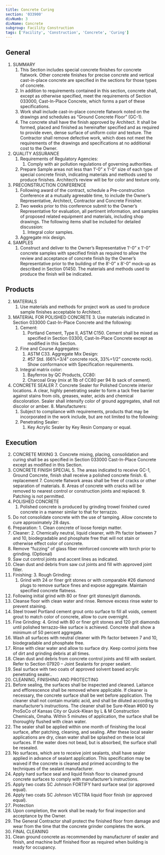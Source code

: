```yaml
---
title: Concrete Curing
section: '033900'
divNumb: 3
divName: Concrete
subgroup: Facility Construction
tags: ['Facility', 'Construction', 'Concrete', 'Curing']
---
```


## General

1. SUMMARY
   1. This Section includes special concrete finishes for concrete flatwork. Other concrete finishes for precise concrete and vertical cast-in-place concrete are specified in the sections for those types of concrete.
   1. In addition to requirements contained in this section, concrete shall, except as otherwise specified, meet the requirements of Section 033000, Cast-In-Place Concrete, which forms a part of these specifications.
   1. Work shall include cast-in-place concrete flatwork noted on the drawings and schedules as “Ground Concrete Floor” (GC-1).
   1. The concrete shall have the finish approved by Architect. It shall be formed, placed and finished as hereinafter specified and as required to provide even, dense surface of uniform color and texture. The Contractor shall remove defective work, which does not meet the requirements of the drawings and specifications at no additional cost to the Owner.
1. QUALITY ASSURANCE
   1. Requirements of Regulatory Agencies:
      1. Comply with air pollution regulations of governing authorities.
   1. Prepare Sample areas not less than 1’-0” x 1’-0” size of each type of special concrete finish, indicating materials and methods used to produce finishes. Architect’s review will be for color and texture only.
1. PRECONSTRUCTION CONFERENCE
   1. Following award of the contract, schedule a Pre-construction Conference at a mutually agreeable time, to include the Owner’s Representative, Architect, Contractor and Concrete Finisher.
   1. Two weeks prior to this conference submit to the Owner’s Representative for evaluation, all pertinent information, and samples of proposed related equipment and materials, including shop drawings. The following items shall be included for detailed discussion:
      1. Integral color samples.
   1. Aggregate mix design.
1. SAMPLES
   1. Construct and deliver to the Owner’s Representative 1’-0” x 1’-0” concrete samples with specified finish as required to allow the review and acceptance of concrete finish by the Owner’s Representative prior to the building of the 8’-0” x 8’-0” mock-up as described in Section 01450. The materials and methods used to produce the finish will be indicated.

## Products

2. MATERIALS
   1. Use materials and methods for project work as used to produce sample finishes acceptable to Architect.
2. MATERIAL FOR POLISHED CONCRETE
   3. Use materials indicated in Section 033000 Cast-In-Place Concrete and the following:
      1. Cement:
         1. Portland Cement, Type II, ASTM C150. Cement shall be mixed as specified in Section 03300, Cast-In-Place Concrete except as modified in this Section.
   4. Fine and Course Aggregates:
      1. ASTM C33. Aggregate Mix Design:
      2. #57 Std. (66%=3/4” concrete rock, 33%=1/2” concrete rock). Show conformance with Specification requirements.
   5. Integral matrix color:
      1. Bayferrox by QC Products, CC80:
      2. Charcoal Gray (mix at 1lb of CC80 per 94 lb sack of cement).
6. CONCRETE SEALER
   7. Concrete Sealer for Polished Concrete interior locations. A clear, highly penetrating sealer to form a tack free barrier against stains from oils, greases, water, acids and chemical discoloration. Sealer shall intensify color of ground aggregates, shall not discolor or amber.
   8. Manufacturers:
      1. Subject to compliance with requirements, products that may be incorporated in the work include, but are not limited to the following:
      1. Penetrating Sealer:
         1. Key Acrylic Sealer by Key Resin Company or equal.

## Execution

2. CONCRETE MIXING
   3. Concrete mixing, placing, consolidation and curing shall be as specified in Section 033000 Cast-In-Place Concrete except as modified in this Section.
4. CONCRETE FINISH SPECIAL
   5. The areas indicated to receive GC-1, Ground Concrete, finish shall receive a polished concrete finish.
   6. replacement
   7. Concrete flatwork areas shall be free of cracks or other separation of materials.
   8. Areas of concrete with cracks will be removed to nearest control or construction joints and replaced.
   9. Patching is not permitted.
10. POLISHED CONCRETE
      1. Polished concrete is produced by grinding trowel finished cured concrete in a manner similar to that for terrazzo.
   11. Do not consolidate concrete with the use of tamping. Allow concrete to cure approximately 28 days.
   12. Preparation:
      1. Clean concrete of loose foreign matter.
   13. Cleaner:
      2. Chemically neutral, liquid cleaner, with Ph factor between 7 and 10, biodegradable and phosphate free that will not stain or otherwise effect color of concrete.
   14. Remove “fuzzing” of glass fiber reinforced concrete with torch prior to grinding. (Optional)
   15. Saw cut control joints and accent lines as indicated.
   16. Clean dust and debris from saw cut joints and fill with approved joint filler.
   17. Finishing:
      3. Rough Grinding:
         1. Grind with 24 or finer grit stones or with comparable #26 diamond plugs to remove surface fines and expose aggregate. Maintain specified concrete flatness.
   18. Following initial grind with 80 or finer grit stones/grit diamonds.
   19. Cleanse floor with clean water and rinse. Remove excess rinse water to prevent staining.
   20. Steel trowel Portland cement grout onto surface to fill all voids, cement grout to match color of concrete, allow to cure overnight.
   21. Fine Grinding:
      4. Grind with 80 or finer grit stones and 120 grit diamonds until polished terrazzo-like surface is achieved. Concrete shall show a minimum of 50 percent aggregate.
   22. Wash all surfaces with neutral cleaner with Ph factor between 7 and 10, biodegradable and phosphate free.
   23. Rinse with clear water and allow to surface dry. Keep control joints free of dirt and grinding debris at all times.
   24. Clean dust and debris from concrete control joints and fill with sealant. Refer to Section 07920 – Joint Sealants for proper sealant.
   25. Seal surface with two coats of approved solvent based acrylic penetrating sealer..
26. CLEANING, FINISHING AND PROTECTING
   27. Before sealing, the surfaces shall be inspected and cleaned. Laitance and efflorescence shall be removed where applicable. If cleaner is necessary, the concrete surface shall be wet before application. The cleaner shall not contain muriatic acid, and shall be diluted according to manufacturer’s instructions. The cleaner shall be Sure-Klean #600 by ProSoCo of Kansas City or Quick-Klean by L & M Construction Chemicals, Omaha. Within 5 minutes of application, the surface shall be thoroughly flushed with clean water.
   28. The sealer shall be applied within one month of finishing the local surface, after patching, cleaning, and sealing. After these local sealer applications are dry, clean water shall be splashed on these local surfaces. If the water does not bead, but is absorbed, the surface shall be resealed.
   29. No surfaces, which are to receive joint sealants, shall have sealer applied in advance of sealant application. This specification may be waived if the concrete is cleaned and primed according to the techniques of the sealant manufacturer.
   30. Apply hard surface seal and liquid finish floor to cleaned ground concrete surfaces to comply with manufacturer’s instructions.
   31. Apply two coats SC Johnson FORTIFY hard surface seal (or approved equal).
   32. Apply two coats SC Johnson VECTRA liquid floor finish (or approved equal).
   33. Protection
   34. Upon completion, the work shall be ready for final inspection and acceptance by the Owner.
   35. The General Contractor shall protect the finished floor from damage and wear from the time that the concrete grinder completes the work.
36. FINAL CLEANING
   37. Clean ground concrete as recommended by manufacturer of sealer and finish, and machine buff finished floor as required when building is ready for occupancy.
